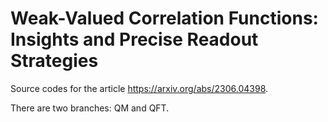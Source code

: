 # Weak-Valued Correlation Functions: Insights and Precise Readout Strategies

Source codes for the article https://arxiv.org/abs/2306.04398.

There are two branches: QM and QFT.
